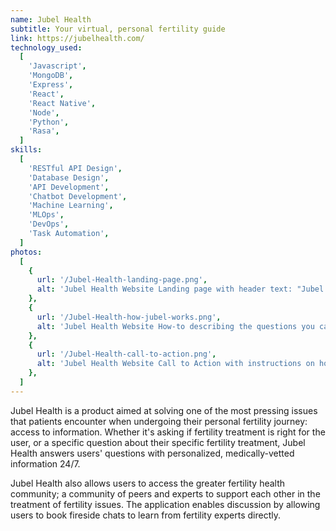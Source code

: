 ```yaml
---
name: Jubel Health
subtitle: Your virtual, personal fertility guide
link: https://jubelhealth.com/
technology_used:
  [
    'Javascript',
    'MongoDB',
    'Express',
    'React',
    'React Native',
    'Node',
    'Python',
    'Rasa',
  ]
skills:
  [
    'RESTful API Design',
    'Database Design',
    'API Development',
    'Chatbot Development',
    'Machine Learning',
    'MLOps',
    'DevOps',
    'Task Automation',
  ]
photos:
  [
    {
      url: '/Jubel-Health-landing-page.png',
      alt: 'Jubel Health Website Landing page with header text: "Jubel Health, your virtual, personal fertility guide"',
    },
    {
      url: '/Jubel-Health-how-jubel-works.png',
      alt: 'Jubel Health Website How-to describing the questions you can ask the conversational assistant',
    },
    {
      url: '/Jubel-Health-call-to-action.png',
      alt: 'Jubel Health Website Call to Action with instructions on how to install the Jubel Health app',
    },
  ]
---
```


Jubel Health is a product aimed at solving one of the most pressing issues that patients encounter when undergoing their personal fertility journey: access to information. Whether it's asking if fertility treatment is right for the user, or a specific question about their specific fertility treatment, Jubel Health answers users' questions with personalized, medically-vetted information 24/7.

Jubel Health also allows users to access the greater fertility health community; a community of peers and experts to support each other in the treatment of fertility issues. The application enables discussion by allowing users to book fireside chats to learn from fertility experts directly.
